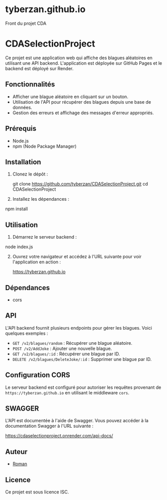 # tyberzan.github.io
Front du projet CDA 

# CDASelectionProject

Ce projet est une application web qui affiche des blagues aléatoires en utilisant une API backend. L'application est déployée sur GitHub Pages et le backend est déployé sur Render.

## Fonctionnalités

- Afficher une blague aléatoire en cliquant sur un bouton.
- Utilisation de l'API pour récupérer des blagues depuis une base de données.
- Gestion des erreurs et affichage des messages d'erreur appropriés.

## Prérequis

- Node.js
- npm (Node Package Manager)

## Installation

1. Clonez le dépôt :

   git clone https://github.com/tyberzan/CDASelectionProject.git cd CDASelectionProject

2. Installez les dépendances :

  npm install


## Utilisation

1. Démarrez le serveur backend :

  node index.js

2. Ouvrez votre navigateur et accédez à l'URL suivante pour voir l'application en action :

   https://tyberzan.github.io


## Dépendances

- cors

## API

L'API backend fournit plusieurs endpoints pour gérer les blagues. Voici quelques exemples :

- `GET /v2/blagues/random` : Récupérer une blague aléatoire.
- `POST /v2/AddJoke` : Ajouter une nouvelle blague.
- `GET /v2/blagues/:id` : Récupérer une blague par ID.
- `DELETE /v2/blagues/DeleteJoke/:id` : Supprimer une blague par ID.

## Configuration CORS

Le serveur backend est configuré pour autoriser les requêtes provenant de `https://tyberzan.github.io` en utilisant le middleware `cors`.

## SWAGGER

L'API est documentée à l'aide de Swagger. Vous pouvez accéder à la documentation Swagger à l'URL suivante :

https://cdaselectionproject.onrender.com/api-docs/

## Auteur

- [Roman](https://github.com/tyberzan)

## Licence

Ce projet est sous licence ISC.

